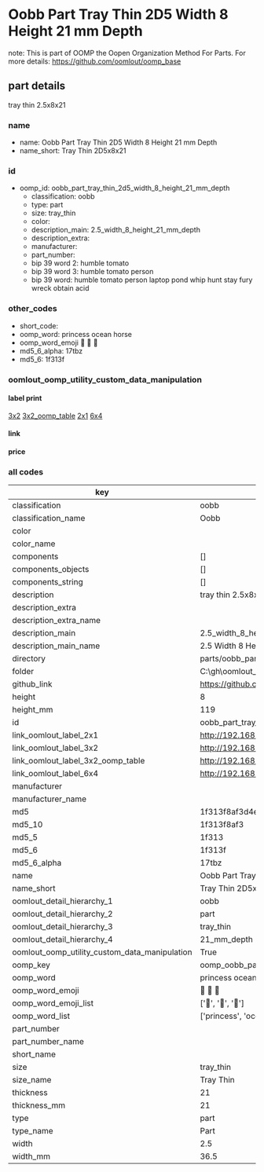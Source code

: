 # Oobb Part Tray Thin 2D5 Width 8 Height 21 mm Depth  

note: This is part of OOMP the Oopen Organization Method For Parts. For more details: https://github.com/oomlout/oomp_base

##  part details
  



tray thin 2.5x8x21



### name
* name: Oobb Part Tray Thin 2D5 Width 8 Height 21 mm Depth
* name_short: Tray Thin 2D5x8x21 
### id
* oomp_id: oobb_part_tray_thin_2d5_width_8_height_21_mm_depth
  * classification: oobb
  * type: part
  * size: tray_thin
  * color: 
  * description_main: 2.5_width_8_height_21_mm_depth
  * description_extra: 
  * manufacturer: 
  * part_number: 
  * bip 39 word 2: humble tomato
  * bip 39 word 3: humble tomato person
  * bip 39 word: humble tomato person laptop pond whip hunt stay fury wreck obtain acid

### other_codes
* short_code: 
* oomp_word: princess ocean horse
* oomp_word_emoji :princess: :ocean: :horse:
* md5_6_alpha: 17tbz
* md5_6: 1f313f






### oomlout_oomp_utility_custom_data_manipulation
#### label print
[3x2](http://192.168.1.245:1112/?label=oomp%2017tbz)
[3x2_oomp_table](http://192.168.1.108:1112/?label=oomp%2017tbz)
[2x1](http://192.168.1.242:1112/?label=oomp%2017tbz)
[6x4](http://192.168.1.55:1112/?label=oomp%2017tbz)    

#### link

                              

#### price







### all codes 
| key | value |  
| --- | --- |  
| classification | oobb |  
| classification_name | Oobb |  
| color |  |  
| color_name |  |  
| components | [] |  
| components_objects | [] |  
| components_string | [] |  
| description | tray thin 2.5x8x21 |  
| description_extra |  |  
| description_extra_name |  |  
| description_main | 2.5_width_8_height_21_mm_depth |  
| description_main_name | 2.5 Width 8 Height 21 mm Depth |  
| directory | parts/oobb_part_tray_thin_2d5_width_8_height_21_mm_depth |  
| folder | C:\gh\oomlout_oobb_version_4_generated_parts\parts\oobb_part_tray_thin_2d5_width_8_height_21_mm_depth |  
| github_link | https://github.com/oomlout/oomlout_oomp_part_src/tree/main/parts/oobb_part_tray_thin_2d5_width_8_height_21_mm_depth |  
| height | 8 |  
| height_mm | 119 |  
| id | oobb_part_tray_thin_2d5_width_8_height_21_mm_depth |  
| link_oomlout_label_2x1 | http://192.168.1.242:1112/?label=oomp%2017tbz |  
| link_oomlout_label_3x2 | http://192.168.1.245:1112/?label=oomp%2017tbz |  
| link_oomlout_label_3x2_oomp_table | http://192.168.1.108:1112/?label=oomp%2017tbz |  
| link_oomlout_label_6x4 | http://192.168.1.55:1112/?label=oomp%2017tbz |  
| manufacturer |  |  
| manufacturer_name |  |  
| md5 | 1f313f8af3d4edefe9d3e7d146b90377 |  
| md5_10 | 1f313f8af3 |  
| md5_5 | 1f313 |  
| md5_6 | 1f313f |  
| md5_6_alpha | 17tbz |  
| name | Oobb Part Tray Thin 2D5 Width 8 Height 21 mm Depth |  
| name_short | Tray Thin 2D5x8x21  |  
| oomlout_detail_hierarchy_1 | oobb |  
| oomlout_detail_hierarchy_2 | part |  
| oomlout_detail_hierarchy_3 | tray_thin |  
| oomlout_detail_hierarchy_4 | 21_mm_depth |  
| oomlout_oomp_utility_custom_data_manipulation | True |  
| oomp_key | oomp_oobb_part_tray_thin_2d5_width_8_height_21_mm_depth |  
| oomp_word | princess ocean horse |  
| oomp_word_emoji | :princess: :ocean: :horse: |  
| oomp_word_emoji_list | [':princess:', ':ocean:', ':horse:'] |  
| oomp_word_list | ['princess', 'ocean', 'horse'] |  
| part_number |  |  
| part_number_name |  |  
| short_name |  |  
| size | tray_thin |  
| size_name | Tray Thin |  
| thickness | 21 |  
| thickness_mm | 21 |  
| type | part |  
| type_name | Part |  
| width | 2.5 |  
| width_mm | 36.5 |  
